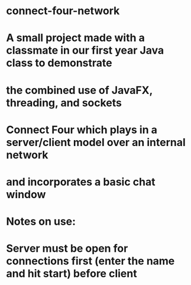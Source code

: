 # connect-four-network
# A small project made with a classmate in our first year Java class to demonstrate
# the combined use of JavaFX, threading, and sockets

# Connect Four which plays in a server/client model over an internal network
# and incorporates a basic chat window

# Notes on use:
# Server must be open for connections first (enter the name and hit start) before client

